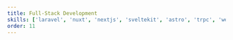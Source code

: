 ```yaml
---
title: Full-Stack Development
skills: ['laravel', 'nuxt', 'nextjs', 'sveltekit', 'astro', 'trpc', 'websocket']
order: 11
---
```

